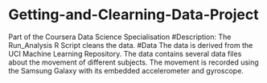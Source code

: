 # Getting-and-Clearning-Data-Project
Part of the Coursera Data Science Specialisation
#Description:
The Run_Analysis R Script cleans the data.
#Data 
The data is derived from the UCI Machine Learning Repository.
The data contains several data files about the movement of different subjects.
The movement is recorded using the Samsung Galaxy with its embedded accelerometer and gyroscope.

